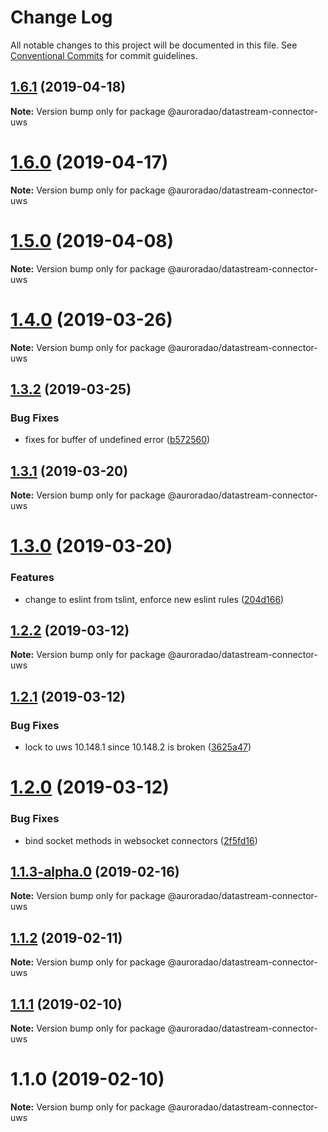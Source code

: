 # Change Log

All notable changes to this project will be documented in this file.
See [Conventional Commits](https://conventionalcommits.org) for commit guidelines.

## [1.6.1](https://github.com/AuroraDAO/datastream-client-js/compare/v1.6.0...v1.6.1) (2019-04-18)

**Note:** Version bump only for package @auroradao/datastream-connector-uws





# [1.6.0](https://github.com/AuroraDAO/datastream-client-js/compare/v1.5.0...v1.6.0) (2019-04-17)

**Note:** Version bump only for package @auroradao/datastream-connector-uws





# [1.5.0](https://github.com/AuroraDAO/datastream-client-js/compare/v1.4.1...v1.5.0) (2019-04-08)

**Note:** Version bump only for package @auroradao/datastream-connector-uws





# [1.4.0](https://github.com/AuroraDAO/datastream-client-js/compare/v1.3.2...v1.4.0) (2019-03-26)

**Note:** Version bump only for package @auroradao/datastream-connector-uws





## [1.3.2](https://github.com/AuroraDAO/datastream-client-js/compare/v1.3.1...v1.3.2) (2019-03-25)


### Bug Fixes

* fixes for buffer of undefined error ([b572560](https://github.com/AuroraDAO/datastream-client-js/commit/b572560))





## [1.3.1](https://github.com/AuroraDAO/datastream-client-js/compare/v1.3.0...v1.3.1) (2019-03-20)

**Note:** Version bump only for package @auroradao/datastream-connector-uws





# [1.3.0](https://github.com/AuroraDAO/datastream-client-js/compare/v1.2.2...v1.3.0) (2019-03-20)


### Features

* change to eslint from tslint, enforce new eslint rules ([204d166](https://github.com/AuroraDAO/datastream-client-js/commit/204d166))





## [1.2.2](https://github.com/AuroraDAO/datastream-client-js/compare/v1.2.1...v1.2.2) (2019-03-12)

**Note:** Version bump only for package @auroradao/datastream-connector-uws

## [1.2.1](https://github.com/AuroraDAO/datastream-client-js/compare/v1.2.0...v1.2.1) (2019-03-12)

### Bug Fixes

- lock to uws 10.148.1 since 10.148.2 is broken ([3625a47](https://github.com/AuroraDAO/datastream-client-js/commit/3625a47))

# [1.2.0](https://github.com/AuroraDAO/datastream-client-js/compare/v1.1.3...v1.2.0) (2019-03-12)

### Bug Fixes

- bind socket methods in websocket connectors ([2f5fd16](https://github.com/AuroraDAO/datastream-client-js/commit/2f5fd16))

## [1.1.3-alpha.0](https://github.com/AuroraDAO/datastream-client-js/compare/v1.1.2...v1.1.3-alpha.0) (2019-02-16)

**Note:** Version bump only for package @auroradao/datastream-connector-uws

## [1.1.2](https://github.com/AuroraDAO/datastream-client-js/compare/v1.1.1...v1.1.2) (2019-02-11)

**Note:** Version bump only for package @auroradao/datastream-connector-uws

## [1.1.1](https://github.com/AuroraDAO/datastream-client-js/compare/v1.1.0...v1.1.1) (2019-02-10)

**Note:** Version bump only for package @auroradao/datastream-connector-uws

# 1.1.0 (2019-02-10)

**Note:** Version bump only for package @auroradao/datastream-connector-uws
